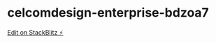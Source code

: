 # celcomdesign-enterprise-bdzoa7

[Edit on StackBlitz ⚡️](https://stackblitz.com/edit/celcomdesign-enterprise-bdzoa7)